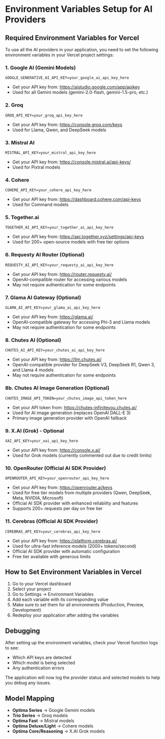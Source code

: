# Environment Variables Setup for AI Providers

## Required Environment Variables for Vercel

To use all the AI providers in your application, you need to set the following environment variables in your Vercel project settings:

### 1. Google AI (Gemini Models)
```
GOOGLE_GENERATIVE_AI_API_KEY=your_google_ai_api_key_here
```
- Get your API key from: https://aistudio.google.com/app/apikey
- Used for all Gemini models (gemini-2.0-flash, gemini-1.5-pro, etc.)

### 2. Groq
```
GROQ_API_KEY=your_groq_api_key_here
```
- Get your API key from: https://console.groq.com/keys
- Used for Llama, Qwen, and DeepSeek models

### 3. Mistral AI
```
MISTRAL_API_KEY=your_mistral_api_key_here
```
- Get your API key from: https://console.mistral.ai/api-keys/
- Used for Pixtral models

### 4. Cohere
```
COHERE_API_KEY=your_cohere_api_key_here
```
- Get your API key from: https://dashboard.cohere.com/api-keys
- Used for Command models

### 5. Together.ai
```
TOGETHER_AI_API_KEY=your_together_ai_api_key_here
```
- Get your API key from: https://api.together.xyz/settings/api-keys
- Used for 200+ open-source models with free tier options

### 6. Requesty AI Router (Optional)
```
REQUESTY_AI_API_KEY=your_requesty_ai_api_key_here
```
- Get your API key from: https://router.requesty.ai/
- OpenAI-compatible router for accessing various models
- May not require authentication for some endpoints

### 7. Glama AI Gateway (Optional)
```
GLAMA_AI_API_KEY=your_glama_ai_api_key_here
```
- Get your API key from: https://glama.ai/
- OpenAI-compatible gateway for accessing Phi-3 and Llama models
- May not require authentication for some endpoints

### 8. Chutes AI (Optional)
```
CHUTES_AI_API_KEY=your_chutes_ai_api_key_here
```
- Get your API key from: https://llm.chutes.ai/
- OpenAI-compatible provider for DeepSeek V3, DeepSeek R1, Qwen 3, and Llama 4 models
- May not require authentication for some endpoints

### 8b. Chutes AI Image Generation (Optional)
```
CHUTES_IMAGE_API_TOKEN=your_chutes_image_api_token_here
```
- Get your API token from: https://chutes-infiniteyou.chutes.ai/
- Used for AI image generation (replaces OpenAI DALL-E 3)
- Primary image generation provider with OpenAI fallback

### 9. X.AI (Grok) - Optional
```
XAI_API_KEY=your_xai_api_key_here
```
- Get your API key from: https://console.x.ai/
- Used for Grok models (currently commented out due to credit limits)

### 10. OpenRouter (Official AI SDK Provider)
```
OPENROUTER_API_KEY=your_openrouter_api_key_here
```
- Get your API key from: https://openrouter.ai/keys
- Used for free tier models from multiple providers (Qwen, DeepSeek, Meta, NVIDIA, Microsoft)
- Official AI SDK provider with enhanced reliability and features
- Supports 200+ requests per day on free tier

### 11. Cerebras (Official AI SDK Provider) 
```
CEREBRAS_API_KEY=your_cerebras_api_key_here
```
- Get your API key from: https://platform.cerebras.ai/
- Used for ultra-fast inference models (2000+ tokens/second)
- Official AI SDK provider with automatic configuration
- Free tier available with generous limits

## How to Set Environment Variables in Vercel

1. Go to your Vercel dashboard
2. Select your project
3. Go to Settings → Environment Variables
4. Add each variable with its corresponding value
5. Make sure to set them for all environments (Production, Preview, Development)
6. Redeploy your application after adding the variables

## Debugging

After setting up the environment variables, check your Vercel function logs to see:
- Which API keys are detected
- Which model is being selected
- Any authentication errors

The application will now log the provider status and selected models to help you debug any issues.

## Model Mapping

- **Optima Series** → Google Gemini models
- **Trio Series** → Groq models  
- **Optima Fast** → Mistral models
- **Optima Deluxe/Light** → Cohere models
- **Optima Core/Reasoning** → X.AI Grok models